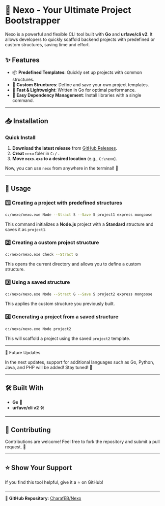 # 🚀 Nexo - Your Ultimate Project Bootstrapper

Nexo is a powerful and flexible CLI tool built with **Go** and **urfave/cli v2**. It allows developers to quickly scaffold backend projects with predefined or custom structures, saving time and effort.

## ✨ Features
- 📦 **Predefined Templates**: Quickly set up projects with common structures.
- 🔧 **Custom Structures**: Define and save your own project templates.
- 🚀 **Fast & Lightweight**: Written in Go for optimal performance.
- 📂 **Easy Dependency Management**: Install libraries with a single command.

---

## 📥 Installation

### **Quick Install**
1. **Download the latest release** from [GitHub Releases](https://github.com/CharafEB/Nexo/releases/download/V1.0.0/nexo.exe).
2. **Creat** `nexo` foler in `C:/` .
3. **Move `nexo.exe` to a desired location** (e.g., `C:\nexo`).

Now, you can use `nexo` from anywhere in the terminal! 🎉

---

## 🚀 Usage

### **1️⃣ Creating a project with predefined structures**
```sh
c:/nexo/nexo.exe Node --Stract S --Save S project1 express mongoose
```
This command initializes a **Node.js** project with a **Standard** structure and saves it as `project1`.

### **2️⃣ Creating a custom project structure**
```sh
c:/nexo/nexo.exe Check --Stract G
```
This opens the current directory and allows you to define a custom structure.

### **3️⃣ Using a saved structure**
```sh
c:/nexo/nexo.exe Node --Stract G --Save S project2 express mongoose
```
This applies the custom structure you previously built.

### **4️⃣ Generating a project from a saved structure**
```sh
c:/nexo/nexo.exe Node project2
```
This will scaffold a project using the saved `project2` template.

---
🔮 Future Updates

In the next updates, support for additional languages such as Go, Python, Java, and PHP will be added! Stay tuned! 🚀

---
## 🛠 Built With
- **Go** 🦫
- **urfave/cli v2** 🛠

---

## 🤝 Contributing
Contributions are welcome! Feel free to fork the repository and submit a pull request. 🚀

---


## ⭐ Show Your Support
If you find this tool helpful, give it a ⭐ on GitHub!

---

🔗 **GitHub Repository**: [CharafEB/Nexo](https://github.com/CharafEB/Nexo)

